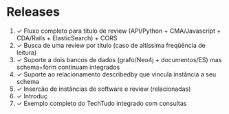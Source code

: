Releases
========

1. ✓ Fluxo completo para titulo de review (API/Python + CMA/Javascript + CDA/Rails + ElasticSearch) + CORS
2. ✓ Busca de uma review por título (caso de altíssima freqüência de leitura)
3. ✓ Suporte a dois bancos de dados (grafo/Neo4j + documentos/ES) mas schema+form continuam integrados 
4. ✓ Suporte ao relacionamento describedby que vincula instância a seu schema
5. ✓ Insercão de instâncias de software e review (relacionadas)
6. ✓ Introduç
7. ✓ Exemplo completo do TechTudo integrado com consultas
